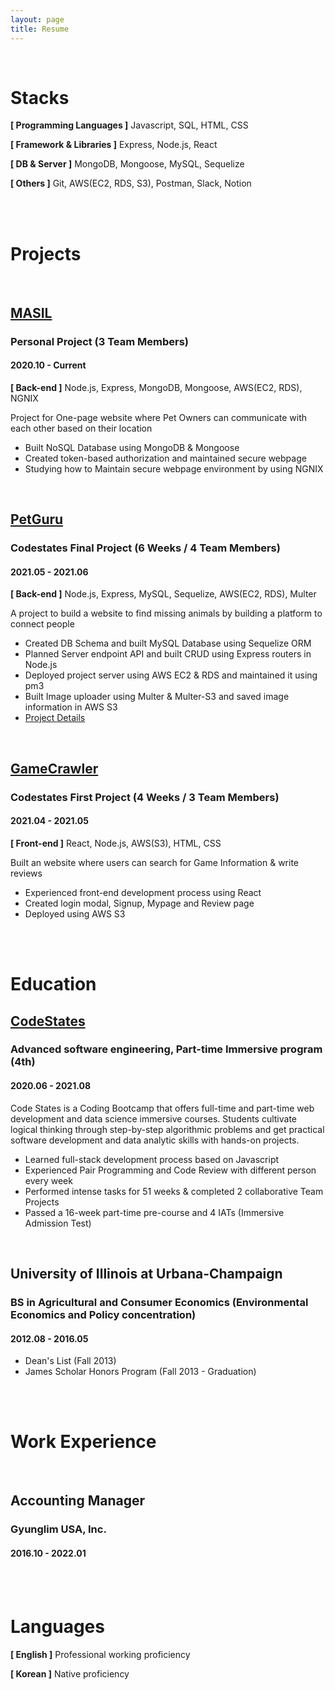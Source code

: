 ```yaml
---
layout: page
title: Resume
---
```


<br/>


# Stacks

**[ Programming Languages ]**  Javascript, SQL, HTML, CSS

**[ Framework & Libraries ]**  Express, Node.js, React

**[ DB & Server ]** MongoDB, Mongoose, MySQL, Sequelize

**[ Others ]** Git, AWS(EC2, RDS, S3), Postman, Slack, Notion

<br/>
<br/>

# Projects

<br/>

## [MASIL](https://github.com/team-masil/MASIL)
### Personal Project (3 Team Members)
#### 2020.10 - Current
**[ Back-end ]** Node.js, Express, MongoDB, Mongoose, AWS(EC2, RDS), NGNIX

Project for One-page website where Pet Owners can communicate with each other based on their location

* Built NoSQL Database using MongoDB & Mongoose
* Created token-based authorization and maintained secure webpage
* Studying how to Maintain secure webpage environment by using NGNIX

<br/>

## [PetGuru](https://github.com/codestates/PetGuru-server)
### Codestates Final Project (6 Weeks / 4 Team Members)
#### 2021.05 - 2021.06
**[ Back-end ]** Node.js, Express, MySQL, Sequelize, AWS(EC2, RDS), Multer

A project to build a website to find missing animals by building a platform to connect people

* Created DB Schema and built MySQL Database using Sequelize ORM
* Planned Server endpoint API and built CRUD using Express routers in Node.js
* Deployed project server using AWS EC2 & RDS and maintained it using pm3
* Built Image uploader using Multer & Multer-S3 and saved image information in AWS S3
* [Project Details](https://www.notion.so/1-PetGuru-dee743c8202244849e9a2041a5195083)

<br/>

## [GameCrawler](https://github.com/codestates/GameCrawler-client)
### Codestates First Project (4 Weeks / 3 Team Members)
#### 2021.04 - 2021.05
**[ Front-end ]** React, Node.js, AWS(S3), HTML, CSS

Built an website where users can search for Game Information & write reviews

* Experienced front-end development process using React
* Created login modal, Signup, Mypage and Review page
* Deployed using AWS S3

<br/>
<br/>

# Education

## [CodeStates](https://www.linkedin.com/school/codestates/)
### Advanced software engineering, Part-time Immersive program (4th)
#### 2020.06 - 2021.08

Code States is a Coding Bootcamp that offers full-time and part-time web development and data science immersive courses. Students cultivate logical thinking through step-by-step algorithmic problems and get practical software development and data analytic skills with hands-on projects.

* Learned full-stack development process based on Javascript
* Experienced Pair Programming and Code Review with different person every week
* Performed intense tasks for 51 weeks & completed 2 collaborative Team Projects
* Passed a 16-week part-time pre-course and 4 IATs (Immersive Admission Test)

<br/>

## University of Illinois at Urbana-Champaign
### BS in Agricultural and Consumer Economics (Environmental Economics and Policy concentration)
#### 2012.08 - 2016.05

* Dean's List (Fall 2013)
* James Scholar Honors Program (Fall 2013 - Graduation)

<br/>

<br/>

# Work Experience
<br/>

## Accounting Manager
### Gyunglim USA, Inc.
#### 2016.10 - 2022.01


<br/>
<br/>

# Languages

**[ English ]**  Professional working proficiency

**[ Korean ]**  Native proficiency


<br/>
